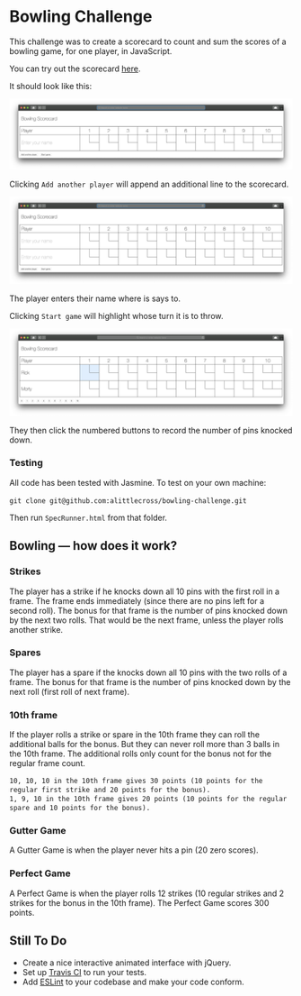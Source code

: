 # Bowling Challenge

This challenge was to create a scorecard to count and sum the scores of a bowling game, for one player, in JavaScript.

You can try out the scorecard [here](https://htmlpreview.github.io/?https://github.com/alittlecross/bowling-challenge/blob/master/src/index.html).

It should look like this:

![Bowling Scorecard](images/bowlingScorecard-1.png)

Clicking `Add another player` will append an additional line to the scorecard.

![Bowling Scorecard](images/bowlingScorecard-2.png)

The player enters their name where is says to.

Clicking `Start game` will highlight whose turn it is to throw.

![Bowling Scorecard](images/bowlingScorecard-3.png)

They then click the numbered buttons to record the number of pins knocked down.

### Testing

All code has been tested with Jasmine. To test on your own machine:

```git clone git@github.com:alittlecross/bowling-challenge.git```

Then run `SpecRunner.html` from that folder.

## Bowling — how does it work?

### Strikes

The player has a strike if he knocks down all 10 pins with the first roll in a frame. The frame ends immediately (since there are no pins left for a second roll). The bonus for that frame is the number of pins knocked down by the next two rolls. That would be the next frame, unless the player rolls another strike.

### Spares

The player has a spare if the knocks down all 10 pins with the two rolls of a frame. The bonus for that frame is the number of pins knocked down by the next roll (first roll of next frame).

### 10th frame

If the player rolls a strike or spare in the 10th frame they can roll the additional balls for the bonus. But they can never roll more than 3 balls in the 10th frame. The additional rolls only count for the bonus not for the regular frame count.

    10, 10, 10 in the 10th frame gives 30 points (10 points for the regular first strike and 20 points for the bonus).
    1, 9, 10 in the 10th frame gives 20 points (10 points for the regular spare and 10 points for the bonus).

### Gutter Game

A Gutter Game is when the player never hits a pin (20 zero scores).

### Perfect Game

A Perfect Game is when the player rolls 12 strikes (10 regular strikes and 2 strikes for the bonus in the 10th frame). The Perfect Game scores 300 points.

## Still To Do

* Create a nice interactive animated interface with jQuery.
* Set up [Travis CI](https://travis-ci.org) to run your tests.
* Add [ESLint](http://eslint.org/) to your codebase and make your code conform.
